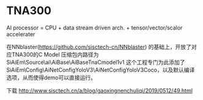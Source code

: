 # TNA300
AI processor = CPU + data stream driven arch. + tensor/vector/scalor accelerater


在NNblaster(https://github.com/sisctech-cn/NNblaster) 的基础上，开放了对应TNA300的C Model
压缩包内路径为SiAiEm\Source\ai\AiBase\AiBaseTnaCmodel1v1
这个工程专门为此添加了SiAiEm\Config\AiNetConfigYoloV3\AiNetConfigYoloV3Coco，以及默认编译选项，从而使得demo可以直接运行。

下载
http://www.sisctech.cn/a/blog/gaoxingnenchuliqi/2019/0512/49.html
